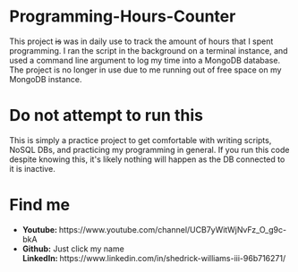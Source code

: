 # Programming-Hours-Counter
This project ~~is~~ was in daily use to track the amount of hours that I spent programming. I ran the script in the background on a terminal instance, and used a command line argument to log my time into a MongoDB database. The project is no longer in use due to me running out of free space on my MongoDB instance.

# Do not attempt to run this
This is simply a practice project to get comfortable with writing scripts, NoSQL DBs, and practicing my programming in general. If you run this code despite knowing this, it's likely nothing will happen as the DB connected to it is inactive.

# Find me
<ul>
  <li><b>Youtube: </b>https://www.youtube.com/channel/UCB7yWitWjNvFz_O_g9c-bkA</li>
  <li><b>Github:</b> Just click my name</li>
  <l1><b>LinkedIn: </b>https://www.linkedin.com/in/shedrick-williams-iii-96b716271/</l1>
</ul>
